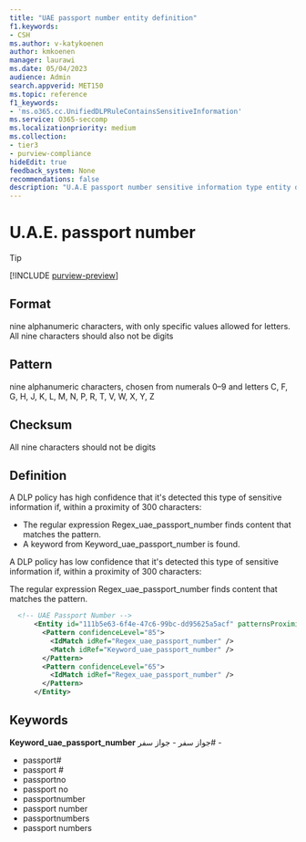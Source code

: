 ```yaml
---
title: "UAE passport number entity definition"
f1.keywords:
- CSH
ms.author: v-katykoenen
author: kmkoenen
manager: laurawi
ms.date: 05/04/2023
audience: Admin
search.appverid: MET150
ms.topic: reference
f1_keywords:
- 'ms.o365.cc.UnifiedDLPRuleContainsSensitiveInformation'
ms.service: O365-seccomp
ms.localizationpriority: medium
ms.collection:
- tier3
- purview-compliance
hideEdit: true
feedback_system: None
recommendations: false
description: "U.A.E passport number sensitive information type entity definition."
---
```


# U.A.E. passport number

 Tip

[!INCLUDE [purview-preview](../includes/purview-preview.md)]


## Format

nine alphanumeric characters, with only specific values allowed for letters. All nine characters should also not be digits 

## Pattern

nine alphanumeric characters, chosen from numerals 0–9 and letters C, F, G, H, J, K, L, M, N, P, R, T, V, W, X, Y, Z 

## Checksum

All nine characters should not be digits 

## Definition

A DLP policy has high confidence that it's detected this type of sensitive information if, within a proximity of 300 characters: 

- The regular expression Regex_uae_passport_number finds content that matches the pattern. 
- A keyword from Keyword_uae_passport_number is found. 

 

A DLP policy has low confidence that it's detected this type of sensitive information if, within a proximity of 300 characters: 

The regular expression Regex_uae_passport_number finds content that matches the pattern. 

```xml
  <!-- UAE Passport Number -->
      <Entity id="111b5e63-6f4e-47c6-99bc-dd95625a5acf" patternsProximity="300" recommendedConfidence="85">
        <Pattern confidenceLevel="85">
          <IdMatch idRef="Regex_uae_passport_number" />
          <Match idRef="Keyword_uae_passport_number" />
        </Pattern>
        <Pattern confidenceLevel="65">
          <IdMatch idRef="Regex_uae_passport_number" />
        </Pattern>
      </Entity>
```

## Keywords

**Keyword_uae_passport_number**
جواز سفر                          -
جواز سفر# - 
- passport#
- passport #
- passportno
- passport no
- passportnumber
- passport number
- passportnumbers
- passport numbers
